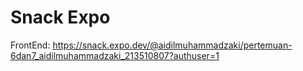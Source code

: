 # Snack Expo

FrontEnd:
https://snack.expo.dev/@aidilmuhammadzaki/pertemuan-6dan7_aidilmuhammadzaki_213510807?authuser=1
 

